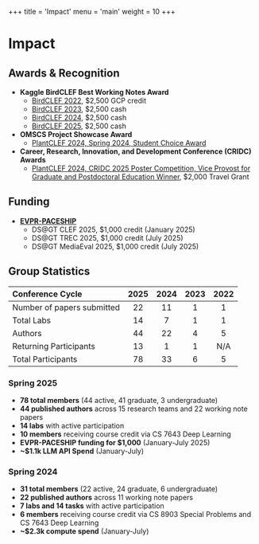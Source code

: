 +++
title = 'Impact'
menu = 'main'
weight = 10
+++

# Impact

## Awards & Recognition

- **Kaggle BirdCLEF Best Working Notes Award**
  - [BirdCLEF 2022](https://www.kaggle.com/competitions/birdclef-2022/discussion/333581), $2,500 GCP credit
  - [BirdCLEF 2023](https://www.kaggle.com/competitions/birdclef-2023/discussion/392897), $2,500 cash
  - [BirdCLEF 2024](https://www.kaggle.com/competitions/birdclef-2024/discussion/506779), $2,500 cash
  - [BirdCLEF 2025](https://www.kaggle.com/competitions/birdclef-2025/discussion/567628), $2,500 cash
- **OMSCS Project Showcase Award**
  - [PlantCLEF 2024, Spring 2024, Student Choice Award](https://mailchi.mp/cc.gatech.edu/omscs-conference-recap-spring-showcase-winners-announced-and-more)
- **Career, Research, Innovation, and Development Conference (CRIDC) Awards**
  - [PlantCLEF 2024, CRIDC 2025 Poster Competition, Vice Provost for Graduate and Postdoctoral Education Winner](https://grad.gatech.edu/news/cridc-2025-awards-40000-competition-winners), $2,000 Travel Grant

## Funding

- **[EVPR-PACESHIP](https://pace.gatech.edu/evpr-paceship-application)**
  - DS@GT CLEF 2025, $1,000 credit (January 2025)
  - DS@GT TREC 2025, $1,000 credit (July 2025)
  - DS@GT MediaEval 2025, $1,000 credit (July 2025)

## Group Statistics

| Conference Cycle           | 2025 | 2024 | 2023 | 2022 |
| :------------------------- | :--: | :--: | :--: | :--: |
| Number of papers submitted |  22  |  11  |  1   |  1   |
| Total Labs                 |  14  |  7   |  1   |  1   |
| Authors                    |  44  |  22  |  4   |  5   |
| Returning Participants     |  13  |  1   |  1   | N/A  |
| Total Participants         |  78  |  33  |  6   |  5   |

### Spring 2025

- **78 total members** (44 active, 41 graduate, 3 undergraduate)
- **44 published authors** across 15 research teams and 22 working note papers
- **14 labs** with active participation
- **10 members** receiving course credit via CS 7643 Deep Learning
- **EVPR-PACESHIP funding for $1,000** (January-July 2025)
- **~$1.1k LLM API Spend** (January-July)

### Spring 2024

- **31 total members** (22 active, 24 graduate, 6 undergraduate)
- **22 published authors** across 11 working note papers
- **7 labs and 14 tasks** with active participation
- **6 members** receiving course credit via CS 8903 Special Problems and CS 7643 Deep Learning
- **~$2.3k compute spend** (January-July)
